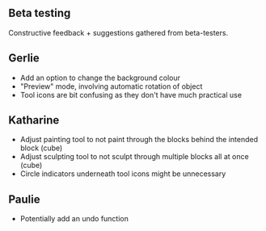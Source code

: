 ## Beta testing
Constructive feedback + suggestions gathered from beta-testers.

## Gerlie
- Add an option to change the background colour
- "Preview" mode, involving automatic rotation of object
- Tool icons are bit confusing as they don't have much practical use

## Katharine
- Adjust painting tool to not paint through the blocks behind the intended block (cube)
- Adjust sculpting tool to not sculpt through multiple blocks all at once (cube)
- Circle indicators underneath tool icons might be unnecessary

## Paulie
- Potentially add an undo function
